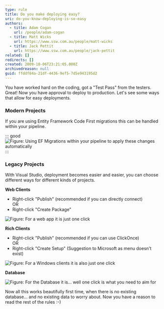 ```yaml
---
type: rule
title: Do you make deploying easy?
uri: do-you-know-deploying-is-so-easy
authors:
  - title: Adam Cogan
    url: /people/adam-cogan
  - title: Matt Wicks
    url: https://www.ssw.com.au/people/matt-wicks
  - title: Jack Pettit
    url: https://www.ssw.com.au/people/jack-pettit
related: []
redirects: []
created: 2009-10-06T23:21:05.000Z
archivedreason: null
guid: ffddf84a-21df-4436-9ef5-7d5e943195d2
---
```

You have worked hard on the coding, got a "Test Pass" from the testers. Great! Now you have approval to deploy to production. Let's see some ways that allow for easy deployments.

<!--endintro-->

### Modern Projects 

If you are using Entity Framework Code First migrations this can be handled within your pipeline. 

::: good
![Figure: Using EF Migrations within your pipeline to apply these changes automatically](efmigrations.png) 
:::

### Legacy Projects

With Visual Studio, deployment becomes easier and easier, you can choose different ways for different kinds of projects.

**Web Clients**

* Right-click "Publish" (recommended if you can directly connect)  
OR
* Right-click "Create Package"  

![Figure: For a web app it is just one click](PublishWeb.jpg)

**Rich Clients**

* Right-click "Publish" (recommended if you can use ClickOnce)   
OR
* Right-click "Create Setup" (Suggestion to Microsoft as menu doesn't exist)

![Figure: For a Windows clients it is also just one click](PublishRichClient.jpg)

**Database**
            
![Figure: For the Database it is... well one click is what you need to aim for](PublishDatabase.jpg)

Now all this works beautifully first time, when there is no existing database... and no existing data to worry about. Now you have a reason to read the rest of the rules :-)
